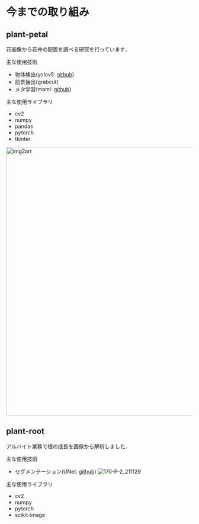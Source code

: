 # 今までの取り組み

## plant-petal
花画像から花弁の配置を調べる研究を行っています．  

主な使用技術
* 物体検出(yolov5: [github](https://github.com/ultralytics/yolov5))
* 前景抽出(grabcut)
* メタ学習(maml: [github](https://github.com/dragen1860/MAML-Pytorch))

主な使用ライブラリ
* cv2
* numpy
* pandas
* pytorch
* tkinter
<img width="726" alt="img2arr" src="https://user-images.githubusercontent.com/51512765/156853383-31f0c46c-6b6b-4cc8-a818-7a1280662b50.png">

## plant-root
アルバイト業務で根の成長を画像から解析しました．

主な使用技術
* セグメンテーション(UNet: [github](https://github.com/Abe404/segmentation_of_roots_in_soil_with_unet))
![170-P-2_211129](https://user-images.githubusercontent.com/51512765/156854175-b6efd25f-1b30-4a1f-8c85-fd6d5680fe88.png)

主な使用ライブラリ
* cv2
* numpy 
* pytorch
* scikit-image
<!--
**t-nakatani/t-nakatani** is a ✨ _special_ ✨ repository because its `README.md` (this file) appears on your GitHub profile.

Here are some ideas to get you started:

- 🔭 I’m currently working on ...
- 🌱 I’m currently learning ...
- 👯 I’m looking to collaborate on ...
- 🤔 I’m looking for help with ...
- 💬 Ask me about ...
- 📫 How to reach me: ...
- 😄 Pronouns: ...
- ⚡ Fun fact: ...
-->
